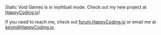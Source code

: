 Static Void Games is in mothball mode. Check out my new project at [HappyCoding.io](http://HappyCoding.io)!

If you need to reach me, check out [forum.HappyCoding.io](http://forum.HappyCoding.io) or email me at [kevin@HappyCoding.io](mailto:kevin@HappyCoding.io).